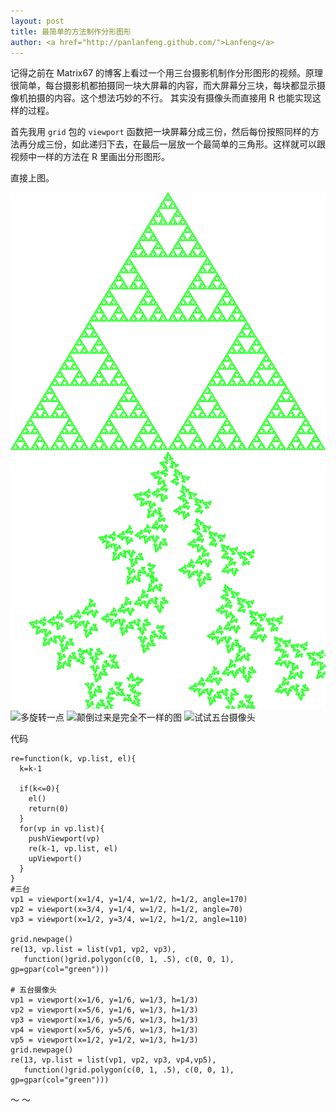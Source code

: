 ```yaml
---
layout: post
title: 最简单的方法制作分形图形
author: <a href="http://panlanfeng.github.com/">Lanfeng</a>
---
```


记得之前在 Matrix67 的博客上看过一个用三台摄影机制作分形图形的视频。原理很简单，每台摄影机都拍摄同一块大屏幕的内容，而大屏幕分三块，每块都显示摄像机拍摄的内容。这个想法巧妙的不行。
其实没有摄像头而直接用 R 也能实现这样的过程。

首先我用 `grid` 包的 `viewport` 函数把一块屏幕分成三份，然后每份按照同样的方法再分成三份，如此递归下去，在最后一层放一个最简单的三角形。这样就可以跟视频中一样的方法在 R 里画出分形图形。

直接上图。

![摄像头正对着屏幕](../_pic/triangle000.png)
![摄像头旋转一下](../_pic/tri70-20-0.png)
![多旋转一点](_pic/tri70.png)
![颠倒过来是完全不一样的图](_pic/triangle180.png)
![试试五台摄像头](_pic/triangle180.png)

代码 

    re=function(k, vp.list, el){
      k=k-1
    
      if(k<=0){
        el()
        return(0)
      }
      for(vp in vp.list){
        pushViewport(vp)
        re(k-1, vp.list, el)
        upViewport()
      }
    }
    #三台
    vp1 = viewport(x=1/4, y=1/4, w=1/2, h=1/2, angle=170)    
    vp2 = viewport(x=3/4, y=1/4, w=1/2, h=1/2, angle=70)
    vp3 = viewport(x=1/2, y=3/4, w=1/2, h=1/2, angle=110)

    grid.newpage()
    re(13, vp.list = list(vp1, vp2, vp3), 
       function()grid.polygon(c(0, 1, .5), c(0, 0, 1), gp=gpar(col="green")))

    # 五台摄像头
    vp1 = viewport(x=1/6, y=1/6, w=1/3, h=1/3)
    vp2 = viewport(x=5/6, y=1/6, w=1/3, h=1/3)
    vp3 = viewport(x=1/6, y=5/6, w=1/3, h=1/3)
    vp4 = viewport(x=5/6, y=5/6, w=1/3, h=1/3)
    vp5 = viewport(x=1/2, y=1/2, w=1/3, h=1/3)
    grid.newpage()
    re(13, vp.list = list(vp1, vp2, vp3, vp4,vp5), 
       function()grid.polygon(c(0, 1, .5), c(0, 0, 1), gp=gpar(col="green")))

～
～                    
